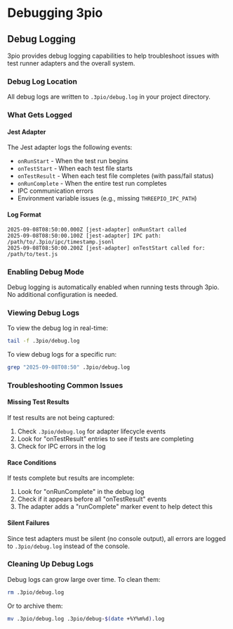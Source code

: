 # Debugging 3pio

## Debug Logging

3pio provides debug logging capabilities to help troubleshoot issues with test runner adapters and the overall system.

### Debug Log Location

All debug logs are written to `.3pio/debug.log` in your project directory.

### What Gets Logged

#### Jest Adapter
The Jest adapter logs the following events:
- `onRunStart` - When the test run begins
- `onTestStart` - When each test file starts
- `onTestResult` - When each test file completes (with pass/fail status)
- `onRunComplete` - When the entire test run completes
- IPC communication errors
- Environment variable issues (e.g., missing `THREEPIO_IPC_PATH`)

#### Log Format
```
2025-09-08T08:50:00.000Z [jest-adapter] onRunStart called
2025-09-08T08:50:00.100Z [jest-adapter] IPC path: /path/to/.3pio/ipc/timestamp.jsonl
2025-09-08T08:50:00.200Z [jest-adapter] onTestStart called for: /path/to/test.js
```

### Enabling Debug Mode

Debug logging is automatically enabled when running tests through 3pio. No additional configuration is needed.

### Viewing Debug Logs

To view the debug log in real-time:
```bash
tail -f .3pio/debug.log
```

To view debug logs for a specific run:
```bash
grep "2025-09-08T08:50" .3pio/debug.log
```

### Troubleshooting Common Issues

#### Missing Test Results
If test results are not being captured:
1. Check `.3pio/debug.log` for adapter lifecycle events
2. Look for "onTestResult" entries to see if tests are completing
3. Check for IPC errors in the log

#### Race Conditions
If tests complete but results are incomplete:
1. Look for "onRunComplete" in the debug log
2. Check if it appears before all "onTestResult" events
3. The adapter adds a "runComplete" marker event to help detect this

#### Silent Failures
Since test adapters must be silent (no console output), all errors are logged to `.3pio/debug.log` instead of the console.

### Cleaning Up Debug Logs

Debug logs can grow large over time. To clean them:
```bash
rm .3pio/debug.log
```

Or to archive them:
```bash
mv .3pio/debug.log .3pio/debug-$(date +%Y%m%d).log
```